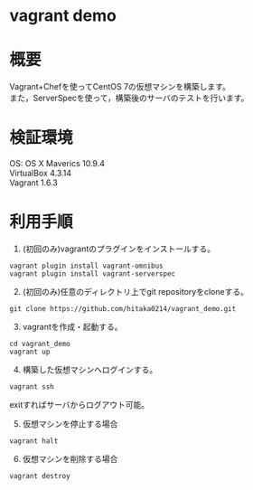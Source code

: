 vagrant demo
============

# 概要
Vagrant+Chefを使ってCentOS 7の仮想マシンを構築します。  
また，ServerSpecを使って，構築後のサーバのテストを行います。

# 検証環境
OS: OS X Maverics 10.9.4  
VirtualBox 4.3.14  
Vagrant 1.6.3  

# 利用手順
1. (初回のみ)vagrantのプラグインをインストールする。
```
vagrant plugin install vagrant-omnibus
vagrant plugin install vagrant-serverspec
```

2. (初回のみ)任意のディレクトリ上でgit repositoryをcloneする。
```
git clone https://github.com/hitaka0214/vagrant_demo.git
```

3. vagrantを作成・起動する。
```
cd vagrant_demo
vagrant up
```

4. 構築した仮想マシンへログインする。
```
vagrant ssh
```
exitすればサーバからログアウト可能。

5. 仮想マシンを停止する場合
```
vagrant halt
```

6. 仮想マシンを削除する場合
```
vagrant destroy
```


